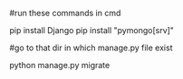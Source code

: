 #run these commands in cmd

pip install Django
pip install "pymongo[srv]"

#go to that dir in which manage.py file exist

python manage.py migrate
